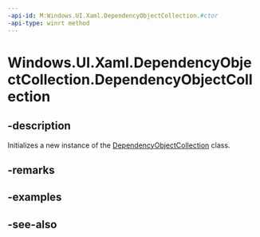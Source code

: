 ```yaml
---
-api-id: M:Windows.UI.Xaml.DependencyObjectCollection.#ctor
-api-type: winrt method
---
```


<!-- Method syntax
public DependencyObjectCollection()
-->

# Windows.UI.Xaml.DependencyObjectCollection.DependencyObjectCollection

## -description
Initializes a new instance of the [DependencyObjectCollection](dependencyobjectcollection.md) class.


## -remarks

## -examples

## -see-also
